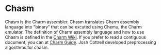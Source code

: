 # Chasm
Chasm is the Charm assembler. Chasm translates Charm assembly language into "binary" that can be excuted using Chemu, the Charm emulator. The definition of Charm assembly language and how to use Chasm is defined in the [Charm Wiki](https://github.com/gustycooper/charm/wiki). If you prefer to read a contiguous document, you can at [Charm Guide](https://gusty.bike/charm.html). Josh Cottrell developed preprocessing algorithms for chasm.

